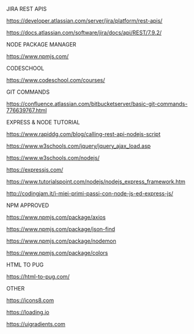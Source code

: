 JIRA REST APIS

https://developer.atlassian.com/server/jira/platform/rest-apis/

https://docs.atlassian.com/software/jira/docs/api/REST/7.9.2/

NODE PACKAGE MANAGER

https://www.npmjs.com/

CODESCHOOL 

https://www.codeschool.com/courses/

GIT COMMANDS

https://confluence.atlassian.com/bitbucketserver/basic-git-commands-776639767.html

EXPRESS & NODE TUTORIAL

https://www.rapiddg.com/blog/calling-rest-api-nodejs-script

https://www.w3schools.com/jquery/jquery_ajax_load.asp

https://www.w3schools.com/nodejs/

https://expressjs.com/

https://www.tutorialspoint.com/nodejs/nodejs_express_framework.htm

http://codingjam.it/i-miei-primi-passi-con-node-js-ed-express-js/

NPM APPROVED

https://www.npmjs.com/package/axios

https://www.npmjs.com/package/json-find

https://www.npmjs.com/package/nodemon

https://www.npmjs.com/package/colors

HTML TO PUG

https://html-to-pug.com/

OTHER

https://icons8.com

https://loading.io

https://uigradients.com